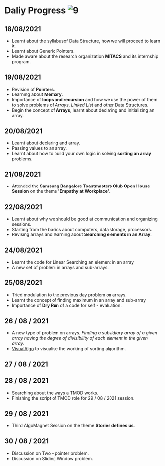 # Daliy Progress ![9](https://user-images.githubusercontent.com/74143496/129934373-dd5b001f-01ab-40c3-8637-846576f37738.jpg)
## 18/08/2021
* Learnt about the syllabusof Data Structure, how we will proceed to learn it.
*  Learnt about Generic Pointers. 
*  Made aware about the research organization **MITACS** and its internship program.
## 19/08/2021
* Revision of **Pointers**.
* Learning about **Memory**.
* Importance of **loops and recursion** and how we use the power of them to solve problems of *Arrays*, *Linked List* and other Data Structures.
* Begin the concept of **Arrays**, learnt about declaring and initializing an array.
## 20/08/2021
* Learnt about declaring and array.
* Passing values to an array.
* Learnt about how to build your own logic in solving **sorting an array** problems.
## 21/08/2021
* Attended the **Samsung Bangalore Toastmasters Club Open House Session** on the theme **'Empathy at Workplace'**.
## 22/08/2021
* Learnt about why we should be good at communication and organizing sessions.
* Starting from the basics about computers, data storage, processors.
* Revising arrays and learning about **Searching elements in an Array**.
## 24/08/2021
* Learnt the code for Linear Searching an element in an array
* A new set of problem in arrays and sub-arrays.
## 25/08/2021
* Tried modulation to the previous day problem on arrays.
* Learnt the concept of finding maximum in an array and sub-array
* Importance of **Dry Run** of a code for self - evaluation.
## 26 / 08 / 2021
* A new type of problem on arrays. *Finding a subsidiary array of a given array having the degree of divisibility of each element in the given array*.
* [VisualAlgo](https://visualgo.net/en/sorting) to visualise the working of sorting algorithm.
## 27 / 08 / 2021
## 28 / 08 / 2021
* Searching about the ways a TMOD works.
* Finishing the script of TMOD role for 29 / 08 / 2021 session.
## 29 / 08 / 2021
* Third AlgoMagnet Session on the theme **Stories defines us**.
## 30 / 08 / 2021
* Discussion on Two - pointer problem.
* Discussion on Sliding Window problem.






















